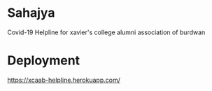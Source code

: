 # Sahajya
 Covid-19 Helpline for xavier's college alumni association of burdwan
# Deployment
https://xcaab-helpline.herokuapp.com/
